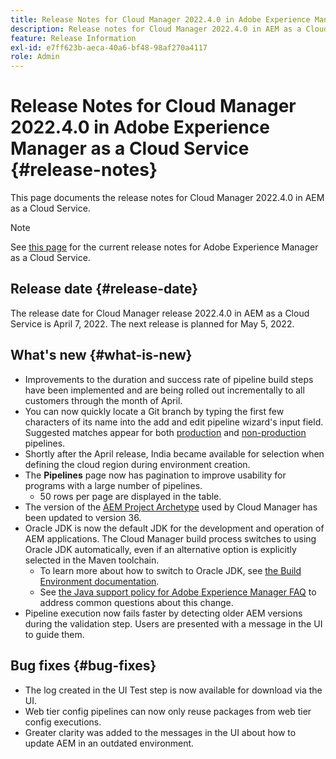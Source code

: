 ```yaml
---
title: Release Notes for Cloud Manager 2022.4.0 in Adobe Experience Manager as a Cloud Service
description: Release notes for Cloud Manager 2022.4.0 in AEM as a Cloud Service.
feature: Release Information
exl-id: e7ff623b-aeca-40a6-bf48-98af270a4117
role: Admin
---
```

# Release Notes for Cloud Manager 2022.4.0 in Adobe Experience Manager as a Cloud Service {#release-notes}

This page documents the release notes for Cloud Manager 2022.4.0 in AEM as a Cloud Service.

>[!NOTE]
>
>See [this page](/help/release-notes/release-notes-cloud/release-notes-current.md) for the current release notes for Adobe Experience Manager as a Cloud Service.

## Release date {#release-date}

The release date for Cloud Manager release 2022.4.0 in AEM as a Cloud Service is April 7, 2022. The next release is planned for May 5, 2022.

## What's new {#what-is-new}

* Improvements to the duration and success rate of pipeline build steps have been implemented and are being rolled out incrementally to all customers through the month of April.
* You can now quickly locate a Git branch by typing the first few characters of its name into the add and edit pipeline wizard's input field. Suggested matches appear for both [production](/help/implementing/cloud-manager/configuring-pipelines/configuring-production-pipelines.md) and [non-production](/help/implementing/cloud-manager/configuring-pipelines/configuring-non-production-pipelines.md) pipelines.
* Shortly after the April release, India became available for selection when defining the cloud region during environment creation.
* The **Pipelines** page now has pagination to improve usability for programs with a large number of pipelines.
  * 50 rows per page are displayed in the table.
* The version of the [AEM Project Archetype](https://experienceleague.adobe.com/en/docs/experience-manager-core-components/using/developing/archetype/overview) used by Cloud Manager has been updated to version 36.
* Oracle JDK is now the default JDK for the development and operation of AEM applications. The Cloud Manager build process switches to using Oracle JDK automatically, even if an alternative option is explicitly selected in the Maven toolchain.
  * To learn more about how to switch to Oracle JDK, see [the Build Environment documentation](/help/implementing/cloud-manager/getting-access-to-aem-in-cloud/build-environment-details.md#using-java-support).
  * See [the Java support policy for Adobe Experience Manager FAQ](https://experienceleague.adobe.com/docs/experience-manager-65/assets/Java_Policy_for_Adobe_Experience_Manager.pdf) to address common questions about this change.
* Pipeline execution now fails faster by detecting older AEM versions during the validation step. Users are presented with a message in the UI to guide them.

## Bug fixes {#bug-fixes}

* The log created in the UI Test step is now available for download via the UI.
* Web tier config pipelines can now only reuse packages from web tier config executions.
* Greater clarity was added to the messages in the UI about how to update AEM in an outdated environment.
